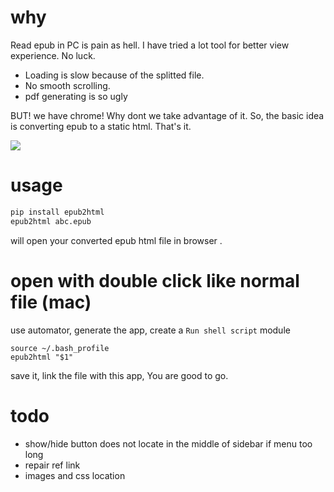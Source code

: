 # why 
Read epub in PC is pain as hell. I have tried a lot tool for better view experience. No luck.
- Loading is slow because of the splitted file.
- No smooth scrolling.
- pdf generating is so ugly 
	
BUT! we have chrome! Why dont we take advantage of it.
So, the basic idea is converting epub to a static html. That's it.

![](https://github.com/zk4/epub2html/blob/master/demo.gif?raw=true)

# usage 
``` bash
pip install epub2html
epub2html abc.epub  

```
will open your converted epub html file in browser .


# open with double click like normal file (mac)

use automator, generate the app, create a `Run shell script` module
``` 
source ~/.bash_profile
epub2html "$1"
```
save it, 
link the file with this app, You are good to go.


# todo 
- show/hide button does not locate in the middle of sidebar if menu too long
- repair ref link
- images and css location

